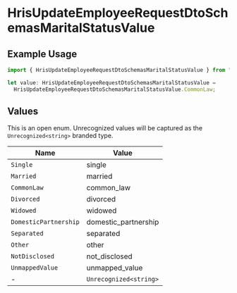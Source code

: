 # HrisUpdateEmployeeRequestDtoSchemasMaritalStatusValue

## Example Usage

```typescript
import { HrisUpdateEmployeeRequestDtoSchemasMaritalStatusValue } from "@stackone/stackone-client-ts/sdk/models/shared";

let value: HrisUpdateEmployeeRequestDtoSchemasMaritalStatusValue =
  HrisUpdateEmployeeRequestDtoSchemasMaritalStatusValue.CommonLaw;
```

## Values

This is an open enum. Unrecognized values will be captured as the `Unrecognized<string>` branded type.

| Name                   | Value                  |
| ---------------------- | ---------------------- |
| `Single`               | single                 |
| `Married`              | married                |
| `CommonLaw`            | common_law             |
| `Divorced`             | divorced               |
| `Widowed`              | widowed                |
| `DomesticPartnership`  | domestic_partnership   |
| `Separated`            | separated              |
| `Other`                | other                  |
| `NotDisclosed`         | not_disclosed          |
| `UnmappedValue`        | unmapped_value         |
| -                      | `Unrecognized<string>` |